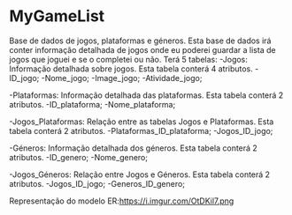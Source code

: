 # MyGameList
Base de dados de jogos, plataformas e géneros. Esta base de dados irá conter informação detalhada de jogos onde eu poderei guardar a lista de jogos que joguei e se o completei ou não.
Terá 5 tabelas:
-Jogos: Informação detalhada sobre jogos.
  Esta tabela conterá 4 atributos.
    -ID_jogo;
    -Nome_jogo;
    -Image_jogo;
    -Atividade_jogo;
    
-Plataformas: Informação detalhada das plataformas.
  Esta tabela conterá 2 atributos.
    -ID_plataforma;
    -Nome_plataforma;
    
-Jogos_Plataformas: Relação entre as tabelas Jogos e Plataformas.
  Esta tabela conterá 2 atributos.
    -Plataformas_ID_plataforma;
    -Jogos_ID_jogo;
    
-Géneros: Informação detalhada dos géneros.
  Esta tabela conterá 2 atributos.
    -ID_genero;
    -Nome_genero;
  
-Jogos_Géneros: Relação entre Jogos e Géneros.
  Esta tabela conterá 2 atributos.
    -Jogos_ID_jogo;
    -Generos_ID_genero;
    
Representação do modelo ER:https://i.imgur.com/OtDKil7.png
